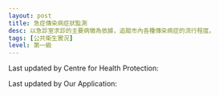 ```yaml
---
layout: post
title: 急症傳染病症狀監測
desc: 以急診室求診的主要病徵為依據，追蹤市內各種傳染病症的流行程度。
tags: [公共衛生實況]
level: 第一級
---
```

<script src="https://cdnjs.cloudflare.com/ajax/libs/jquery/3.1.0/jquery.min.js"></script>
<script src="https://cdnjs.cloudflare.com/ajax/libs/jquery-sheetrock/1.1.4/dist/sheetrock.min.js"></script>
<script src="https://cdnjs.cloudflare.com/ajax/libs/moment.js/2.20.1/moment.min.js"></script>
<script src="https://cdnjs.cloudflare.com/ajax/libs/moment.js/2.20.1/locale/zh-hk.js"></script>
<script src="https://cdnjs.cloudflare.com/ajax/libs/Chart.js/2.7.1/Chart.min.js"></script>

Last updated by Centre for Health Protection: 
<span id="lastmodified"></span>

Last updated by Our Application: 
<span id="lastrequested"></span>

<div class="chart-container" style="position: relative; height:600px;">
    <canvas id="chart" height="600" width="600"></canvas>
</div>

<table id="statistics" class="table table-condensed table-striped"></table>
  
<script>  
  //update chart
      var flu = [];
      var hfmd = [];
      var ge = [];      
      var conjunctivitis = [];      
      var labels = [];
var chartColors = {
	red: 'rgb(255, 99, 132)',
	orange: 'rgb(255, 159, 64)',
	yellow: 'rgb(255, 205, 86)',
	green: 'rgb(75, 192, 192)',
	blue: 'rgb(54, 162, 235)',
	purple: 'rgb(153, 102, 255)',
	grey: 'rgb(201, 203, 207)'
};
	function parseDate(dateString){
		return moment(dateString,'DD-MMM-YYYY','en');
	}
	function getData(fetchSize){
		
    $('#statistics').sheetrock({
      url: mySpreadsheet,  
      query: "select D,E,F,G,H order by D desc",
      fetchSize: fetchSize,
  
      labels: ['End date of the week 該周的結束日期', 'Weekly average rate for the influenza-like illness syndrome group 流行性感冒病類症狀組的每周平均比率', 'Weekly average rate for the hand, foot and mouth disease syndrome group 手足口病症狀組的每周平均比率', 'Weekly average rate for the acute gastroenteritis syndrome group 急性腸道傳染病症狀組的每周平均比率', 'Weekly average rate for the acute conjunctivitis syndrome group 急性結膜炎症狀組的每周平均比率'],
      callback: updateChart
    });  
    
	}

		var ctx = document.getElementById("chart").getContext("2d");
		var cfg = {
			type: 'bar',
			data: {
				labels: [],
				datasets: [{
					label: "Influenza-like Illness Syndrome",
					data: [],
					type: 'line',
					pointRadius: 0,
					fill: false,
					lineTension: 0,
					borderWidth: 2,

                    backgroundColor: chartColors.blue,
                    borderColor: chartColors.blue,
				},{
					label: "Hand Foot and Mouth Disease Syndrome",
					data: [],
					type: 'line',
					pointRadius: 0,
					fill: false,
					lineTension: 0,
					borderWidth: 2
				},{
					label: "Acute Gastroenteritis Syndrome",
					data: [],
					type: 'line',
					pointRadius: 0,
					fill: false,
					lineTension: 0,
					borderWidth: 2,

                    backgroundColor: chartColors.red,
                    borderColor: chartColors.red,          
				},{
					label: "Acute Conjunctivitis Syndrome",
					data: [],
					type: 'line',
					pointRadius: 0,
					fill: false,
					lineTension: 0,
					borderWidth: 5,

                    backgroundColor: chartColors.green,
                    borderColor: chartColors.green,
				}]
			},
			options: {
                responsive: true,		
		maintainAspectRatio: false,
                title:{
                    display:true,
                    text:'急症科傳染病症狀監測 \n Accident and Emergency Departments Communicable Diseases Syndromic Surveillance'
                },
				scales: {
					xAxes: [{
						type: 'time',
						distribution: 'series',
						time: {
							parser: parseDate
						}
					}],
					yAxes: [{
						scaleLabel: {
							display: true,
							labelString: 'Weekly Average Rate'
						}
					}]
				}
			}
		};
		var chart = new Chart(ctx, cfg);
    function updateChart(error, options, response) {
      if (!response.rows){
      	return;
      }
      for (var i = 1; i < response.rows.length; i++) {
        labels.push(response.rows[i].cellsArray[0]);
        flu.push(response.rows[i].cellsArray[1]);
        hfmd.push(response.rows[i].cellsArray[2]);
        ge.push(response.rows[i].cellsArray[3]);        
        conjunctivitis.push(response.rows[i].cellsArray[4]);
      }
      chart.config.data.datasets[0].data = flu;
      chart.config.data.datasets[1].data = hfmd;
      chart.config.data.datasets[2].data = ge;
      chart.config.data.datasets[3].data = conjunctivitis;      
      chart.config.data.labels = labels;
      console.log(chart.config.data);
      chart.update();
      getData(500);
		}

    var mySpreadsheet = 'https://docs.google.com/spreadsheets/d/1xgMyJ5BT1R-1ZFukNy6oH4_SwaCSag6voon7a4yVkLo/edit?#gid=0';
  	getData(500);
</script>
